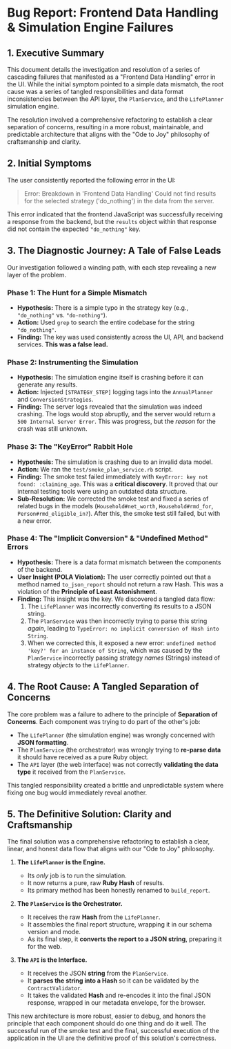 # Bug Report: Frontend Data Handling & Simulation Engine Failures

## 1. Executive Summary

This document details the investigation and resolution of a series of cascading failures that manifested as a "Frontend Data Handling" error in the UI. While the initial symptom pointed to a simple data mismatch, the root cause was a series of tangled responsibilities and data format inconsistencies between the API layer, the `PlanService`, and the `LifePlanner` simulation engine.

The resolution involved a comprehensive refactoring to establish a clear separation of concerns, resulting in a more robust, maintainable, and predictable architecture that aligns with the "Ode to Joy" philosophy of craftsmanship and clarity.

## 2. Initial Symptoms

The user consistently reported the following error in the UI:

> Error: Breakdown in 'Frontend Data Handling'
> Could not find results for the selected strategy ('do_nothing') in the data from the server.

This error indicated that the frontend JavaScript was successfully receiving a response from the backend, but the `results` object within that response did not contain the expected `"do_nothing"` key.

## 3. The Diagnostic Journey: A Tale of False Leads

Our investigation followed a winding path, with each step revealing a new layer of the problem.

### Phase 1: The Hunt for a Simple Mismatch

-   **Hypothesis:** There is a simple typo in the strategy key (e.g., `"do_nothing"` vs. `"do-nothing"`).
-   **Action:** Used `grep` to search the entire codebase for the string `"do_nothing"`.
-   **Finding:** The key was used consistently across the UI, API, and backend services. **This was a false lead.**

### Phase 2: Instrumenting the Simulation

-   **Hypothesis:** The simulation engine itself is crashing before it can generate any results.
-   **Action:** Injected `[STRATEGY_STEP]` logging tags into the `AnnualPlanner` and `ConversionStrategies`.
-   **Finding:** The server logs revealed that the simulation was indeed crashing. The logs would stop abruptly, and the server would return a `500 Internal Server Error`. This was progress, but the *reason* for the crash was still unknown.

### Phase 3: The "KeyError" Rabbit Hole

-   **Hypothesis:** The simulation is crashing due to an invalid data model.
-   **Action:** We ran the `test/smoke_plan_service.rb` script.
-   **Finding:** The smoke test failed immediately with `KeyError: key not found: :claiming_age`. This was a **critical discovery**. It proved that our internal testing tools were using an outdated data structure.
-   **Sub-Resolution:** We corrected the smoke test and fixed a series of related bugs in the models (`Household#net_worth`, `Household#rmd_for`, `Person#rmd_eligible_in?`). After this, the smoke test still failed, but with a new error.

### Phase 4: The "Implicit Conversion" & "Undefined Method" Errors

-   **Hypothesis:** There is a data format mismatch between the components of the backend.
-   **User Insight (POLA Violation):** The user correctly pointed out that a method named `to_json_report` should not return a raw Hash. This was a violation of the **Principle of Least Astonishment**.
-   **Finding:** This insight was the key. We discovered a tangled data flow:
    1.  The `LifePlanner` was incorrectly converting its results to a JSON string.
    2.  The `PlanService` was then incorrectly trying to parse this string *again*, leading to `TypeError: no implicit conversion of Hash into String`.
    3.  When we corrected this, it exposed a new error: `undefined method 'key?' for an instance of String`, which was caused by the `PlanService` incorrectly passing strategy *names* (Strings) instead of strategy *objects* to the `LifePlanner`.

## 4. The Root Cause: A Tangled Separation of Concerns

The core problem was a failure to adhere to the principle of **Separation of Concerns**. Each component was trying to do part of the other's job:

-   The `LifePlanner` (the simulation engine) was wrongly concerned with **JSON formatting**.
-   The `PlanService` (the orchestrator) was wrongly trying to **re-parse data** it should have received as a pure Ruby object.
-   The `API` layer (the web interface) was not correctly **validating the data type** it received from the `PlanService`.

This tangled responsibility created a brittle and unpredictable system where fixing one bug would immediately reveal another.

## 5. The Definitive Solution: Clarity and Craftsmanship

The final solution was a comprehensive refactoring to establish a clear, linear, and honest data flow that aligns with our "Ode to Joy" philosophy.

1.  **The `LifePlanner` is the Engine.**
    -   Its *only* job is to run the simulation.
    -   It now returns a pure, raw **Ruby Hash** of results.
    -   Its primary method has been honestly renamed to `build_report`.

2.  **The `PlanService` is the Orchestrator.**
    -   It receives the raw **Hash** from the `LifePlanner`.
    -   It assembles the final report structure, wrapping it in our schema version and mode.
    -   As its final step, it **converts the report to a JSON string**, preparing it for the web.

3.  **The `API` is the Interface.**
    -   It receives the JSON **string** from the `PlanService`.
    -   It **parses the string into a Hash** so it can be validated by the `ContractValidator`.
    -   It takes the validated **Hash** and re-encodes it into the final JSON response, wrapped in our metadata envelope, for the browser.

This new architecture is more robust, easier to debug, and honors the principle that each component should do one thing and do it well. The successful run of the smoke test and the final, successful execution of the application in the UI are the definitive proof of this solution's correctness.

